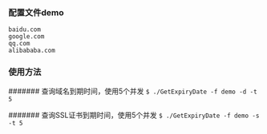 ### 配置文件demo
    baidu.com
    google.com
    qq.com
    alibababa.com

### 使用方法
####### 查询域名到期时间，使用5个并发
`$ ./GetExpiryDate -f demo -d -t 5`
	
####### 查询SSL证书到期时间，使用5个并发
`$ ./GetExpiryDate -f demo -s -t 5`

